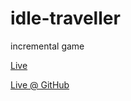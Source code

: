 # idle-traveller
incremental game

[Live](http://naoxink.ga/idletraveller)

[Live @ GitHub](https://naoxink.github.io/idle-traveller/)
